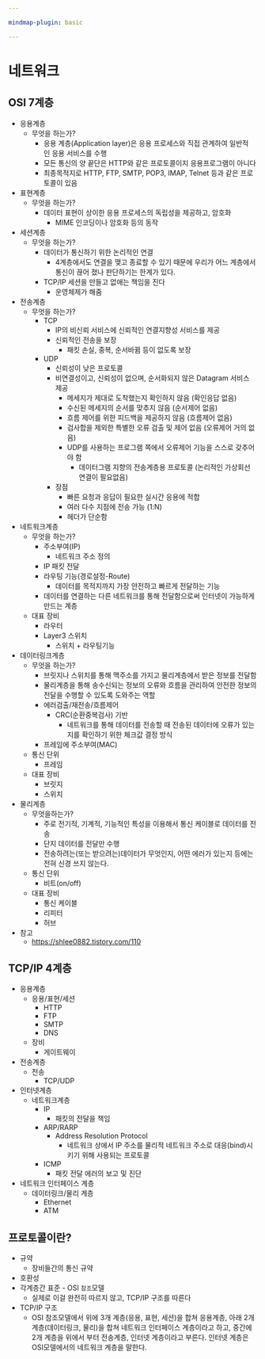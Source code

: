 ```yaml
---

mindmap-plugin: basic

---
```


# 네트워크

## OSI 7계층
- 응용계층
   - 무엇을 하는가?
      - 응용 계층(Application layer)은 응용 프로세스와 직접 관계하여 일반적인 응용 서비스를 수행
      - 모든 통신의 양 끝단은 HTTP와 같은 프로토콜이지 응용프로그램이 아니다
      - 최종목적지로 HTTP, FTP, SMTP, POP3, IMAP, Telnet 등과 같은 프로토콜이 있음
- 표현계층
   - 무엇을 하는가?
      - 데이터 표현이 상이한 응용 프로세스의 독립성을 제공하고, 암호화
         - MIME 인코딩이나 암호화 등의 동작
- 세션계층
   - 무엇을 하는가?
      - 데이터가 통신하기 위한 논리적인 연결
         - 4계층에서도 연결을 맺고 종료할 수 있기 때문에 우리가 어느 계층에서 통신이 끊어 졌나 판단하기는 한계가 있다.
      - TCP/IP 세션을 만들고 없애는 책임을 진다
         - 운영체제가 해줌
- 전송계층
   - 무엇을 하는가?
      - TCP
         - IP의 비신뢰 서비스에 신뢰적인 연결지향성 서비스를 제공
         - 신뢰적인 전송을 보장
            - 패킷 손실, 중복, 순서바뀜 등이 없도록 보장
      - UDP
         - 신뢰성이 낮은 프로토콜
         - 비연결성이고, 신뢰성이 없으며, 순서화되지 않은 Datagram 서비스 제공
            - 메세지가 제대로 도착했는지 확인하지 않음 (확인응답 없음)
            - 수신된 메세지의 순서를 맞추지 않음 (순서제어 없음)
            - 흐름 제어를 위한 피드백을 제공하지 않음 (흐름제어 없음)
            - 검사합을 제외한 특별한 오류 검출 및 제어 없음 (오류제어 거의 없음)
            - UDP를 사용하는 프로그램 쪽에서 오류제어 기능을 스스로 갖추어야 함
               - 데이터그램 지향의 전송계층용 프로토콜 (논리적인 가상회선 연결이 필요없음)
         - 장점
            - 빠른 요청과 응답이 필요한 실시간 응용에 적합
            - 여러 다수 지점에 전송 가능 (1:N)
            - 헤더가 단순함
- 네트워크계층
   - 무엇을 하는가?
      - 주소부여(IP)
         - 네트워크 주소 정의
      - IP 패킷 전달
      - 라우팅 기능(경로설정-Route)
         - 데이터를 목적지까지 가장 안전하고 빠르게 전달하는 기능
      - 데이터를 연결하는 다른 네트워크를 통해 전달함으로써 인터넷이 가능하게 만드는 계층
   - 대표 장비
      - 라우터
      - Layer3 스위치
         - 스위치 + 라우팅기능
- 데이터링크계층
   - 무엇을 하는가?
      - 브릿지나 스위치를 통해 맥주소를 가지고 물리계층에서 받은 정보를 전달함
      - 물리계층을 통해 송수신되는 정보의 오류와 흐름을 관리하여 안전한 정보의 전달을 수행할 수 있도록 도와주는 역할
      - 에러검출/재전송/흐름제어
         - CRC(순환중복검사) 기반
            - 네트워크를 통해 데이터를 전송할 때 전송된 데이터에 오류가 있는지를 확인하기 위한 체크값 결정 방식
      - 프레임에 주소부여(MAC)
   - 통신 단위
      - 프레임
   - 대표 장비
      - 브릿지
      - 스위치
- 물리계층
   - 무엇을하는가?
      - 주로 전기적, 기계적, 기능적인 특성을 이용해서 통신 케이블로 데이터를 전송
      - 단지 데이터를 전달만 수행
      - 전송하려는(또는 받으려는)데이터가 무엇인지, 어떤 에러가 있는지 등에는 전혀 신경 쓰지 않는다.
   - 통신 단위
      - 비트(on/off)
   - 대표 장비
      - 통신 케이블
      - 리피터
      - 허브
- 참고
   - https://shlee0882.tistory.com/110

## TCP/IP 4계층
- 응용계층
   - 응용/표현/세션
      - HTTP
      - FTP
      - SMTP
      - DNS
   - 장비
      - 게이트웨이
- 전송계층
   - 전송
      - TCP/UDP
- 인터넷계층
   - 네트워크계층
      - IP
         - 패킷의 전달을 책임
      - ARP/RARP
         - Address Resolution Protocol
            - 네트워크 상에서 IP 주소를 물리적 네트워크 주소로 대응(bind)시키기 위해 사용되는 프로토콜
      - ICMP
         - 패킷 전달 에러의 보고 및 진단
- 네트워크 인터페이스 계층
   - 데이터링크/물리 계층
      - Ethernet
      - ATM

## 프로토콜이란?
- 규약
   - 장비들간의 통신 규약
- 호환성
- 각계층간 표준 - OSI `참조`모델
   - 실제로 이걸 완전히 따르지 않고, TCP/IP 구조를 따른다
- TCP/IP 구조
   - OSI 참조모델에서 위에 3개 계층(응용, 표현, 세션)을 합쳐 응용계층, 아래 2개 계층(데이터링크, 물리)을 합쳐 네트워크 인터페이스 계층이라고 하고, 중간에 2개 계층을 위에서 부터 전송계층, 인터넷 계층이라고 부른다. 인터넷 계층은 OSI모델에서의 네트워크 계층을 말한다.